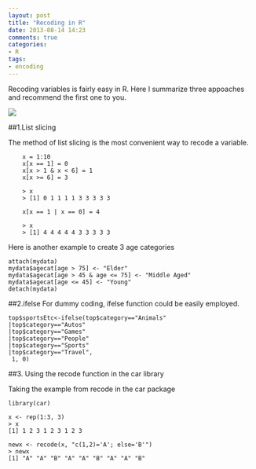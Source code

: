 ```yaml
---
layout: post
title: "Recoding in R"
date: 2013-08-14 14:23
comments: true
categories: 
- R
tags:
- encoding
---
```


Recoding variables is fairly easy in R. Here I summarize three appoaches and recommend the first one to you. 


![](http://farm4.staticflickr.com/3710/9508687722_545101d405.jpg)

##1.List slicing

The method of list slicing is the most convenient way to recode a variable. 

    	x = 1:10
    	x[x == 1] = 0
    	x[x > 1 & x < 6] = 1
    	x[x >= 6] = 3
     
    	> x
    	> [1] 0 1 1 1 1 3 3 3 3 3
    
    	x[x == 1 | x == 0] = 4
    
    	> x
    	> [1] 4 4 4 4 4 3 3 3 3 3


Here is another example to create 3 age categories 

	attach(mydata)
	mydata$agecat[age > 75] <- "Elder"
	mydata$agecat[age > 45 & age <= 75] <- "Middle Aged"
	mydata$agecat[age <= 45] <- "Young"
	detach(mydata)
    
##2.ifelse
For dummy coding, ifelse function could be easily employed. 


    top$sportsEtc<-ifelse(top$category=="Animals"
	|top$category=="Autos"
	|top$category=="Games"
	|top$category=="People"
	|top$category=="Sports"
	|top$category=="Travel",
	 1, 0)


##3. Using the recode function in the car library

Taking the example from recode in the car package

	library(car)

	x <- rep(1:3, 3)
	> x
	[1] 1 2 3 1 2 3 1 2 3

	newx <- recode(x, "c(1,2)='A'; else='B'")
	> newx
	[1] "A" "A" "B" "A" "A" "B" "A" "A" "B"